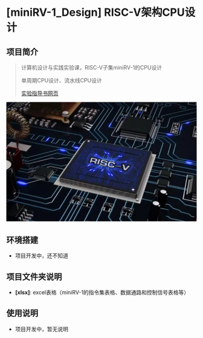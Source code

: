 # [miniRV-1_Design] RISC-V架构CPU设计

## 项目简介
> 计算机设计与实践实验课，RISC-V子集miniRV-1的CPU设计
>
> 单周期CPU设计、流水线CPU设计
>
> [实验指导书网页](https://hitsz-cslab.gitee.io/organ/)

![](image/image_1.jpg)


## 环境搭建

* 项目开发中，还不知道

## 项目文件夹说明

* **[xlsx]**: excel表格（miniRV-1的指令集表格、数据通路和控制信号表格等）

## 使用说明

* 项目开发中，暂无说明

